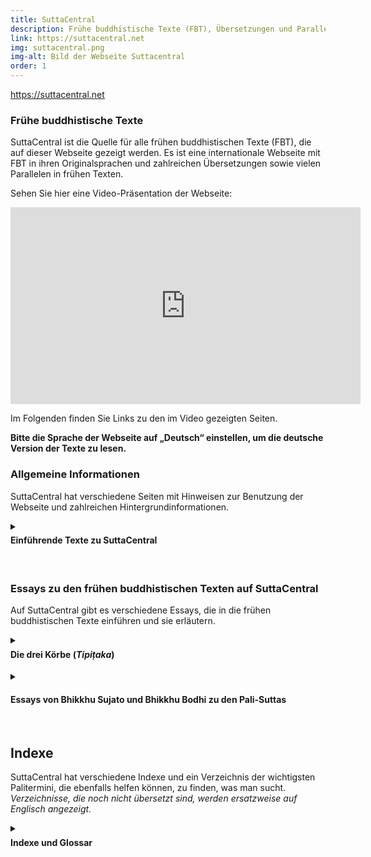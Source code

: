 ```yaml
---
title: SuttaCentral
description: Frühe buddhistische Texte (FBT), Übersetzungen und Parallelen
link: https://suttacentral.net
img: suttacentral.png
img-alt: Bild der Webseite Suttacentral
order: 1
---
```

https://suttacentral.net

### Frühe buddhistische Texte
SuttaCentral ist die Quelle für alle frühen buddhistischen Texte (FBT), die auf dieser Webseite gezeigt werden. Es ist eine internationale Webseite mit FBT in ihren Originalsprachen und zahlreichen Übersetzungen sowie vielen Parallelen in frühen Texten.

Sehen Sie hier eine Video-Präsentation der Webseite:

<iframe width="560" height="315" src="https://www.youtube-nocookie.com/embed/Hh0fwCp4tsQ" title="YouTube video player" frameborder="0" allow="accelerometer; autoplay; clipboard-write; encrypted-media; gyroscope; picture-in-picture" allowfullscreen></iframe>

Im Folgenden finden Sie Links zu den im Video gezeigten Seiten.

**Bitte die Sprache der Webseite auf „Deutsch“ einstellen, um die deutsche Version der Texte zu lesen.**

### Allgemeine Informationen
SuttaCentral hat verschiedene Seiten mit Hinweisen zur Benutzung der Webseite und zahlreichen Hintergrundinformationen. 

<details>
<summary><h4 style="margin-top: 0.4em;">Einführende Texte zu SuttaCentral</h4></summary>

* [Über SuttaCentral](https://suttacentral.net/about?lang=de): Idee und Entstehung der Webseite SuttaCentral.
* [Einführung zu SuttaCentral](https://suttacentral.net/introduction?lang=de): Über die Inhalte von SuttaCentral.
* [Methodik und Quellen](https://suttacentral.net/methodology?lang=de): Die Entdeckung von Parallelen zwischen frühen buddhistischen Texten aus verschiedenen Überlieferungen als Keim, aus dem SuttaCentral sich entwickelt hat; Textquellen und Bibliografie.
* [Nummerierung der Suttas](https://suttacentral.net/numbering?lang=de): Richtlinien für die Kennziffern früher buddhistischer Texte.
* [Abkürzungen](https://suttacentral.net/abbreviations?lang=de): Unverwechselbare Kürzel für alle Texteinheiten.
* [Sprachen auf SuttaCentral](https://suttacentral.net/languages?lang=de): Alte Sprachen (Quellsprachen) und Sprachen, in die übersetzt wurde.
* [Lizenzen](https://suttacentral.net/licensing?lang=de): Urheberrecht auf SuttaCentral.
* [Zum Herunterladen](https://suttacentral.net/downloads?lang=de): EPUBs, PDFs und mehr.
* [Würdigung](https://suttacentral.net/acknowledgments?lang=de): Menschen und Organisationen, die SuttaCentral möglich gemacht haben.
* [Spenden an SuttaCentral](https://suttacentral.net/donations?lang=de): Wie Sie SuttaCentral unterstützen können.
</details><br>

### Essays zu den frühen buddhistischen Texten auf SuttaCentral
Auf SuttaCentral gibt es verschiedene Essays, die in die frühen buddhistischen Texte einführen und sie erläutern.

<details>
<summary><h4 style="margin-top: 0.4em;">Die drei Körbe (<em>Tipiṭaka</em>)</h4></summary>
Sie finden auf SuttaCentral allgemeine Einführungen zu den drei Abschnitten oder „Körben“ des Palikanon, in denen die Texte überliefert sind: 

* [Lehrreden](https://suttacentral.net/discourses-guide-sujato?lang=de) von Bhikkhu Sujato
* [Ordensrecht](https://suttacentral.net/vinaya-guide-brahmali?lang=de) von Bhikkhu Brahmali
* [Abhidhamma](https://suttacentral.net/abhidhamma-guide-sujato?lang=de) von Bhikkhu Sujato
</details>

<details>
<summary><h4>Essays von Bhikkhu Sujato und Bhikkhu Bodhi zu den Pali-Suttas</h4></summary>
Bhante Sujato hat für SuttaCentral umfangreiche Leitfäden zu den Palisuttas verfasst, die zahlreiche Einzelheiten und Feinheiten ausführlich behandeln. Auch ein Essay von Bhikkhu Bodhi zum Aṅguttara-Nikāya ist auf SuttaCentral zu lesen. <em>Essays, die noch nicht übersetzt sind, werden ersatzweise auf Englisch angezeigt.</em>

* [Ein Leitfaden zu den Pali‐Suttas](https://suttacentral.net/general-guide-sujato?lang=de) von Bhikkhu Sujato
* [Die Langen Lehrreden: der Dhamma als Literatur und Zusammenstellung ](https://suttacentral.net/dn-guide-sujato?lang=de) von Bhikkhu Sujato
* [Die Mittleren Lehrreden: Gespräche über Gegenstände von tiefer Wahrheit ](https://suttacentral.net/mn-guide-sujato?lang=de) von Bhikkhu Sujato
* [Die Verbundenen Lehrreden: Blaupause für die buddhistische Philosophie ](https://suttacentral.net/sn-guide-sujato?lang=de) von Bhikkhu Sujato
* [Die nummerierten Lehrreden: nützliche Dinge für jeden Tag ](https://suttacentral.net/an-guide-sujato?lang=de) von Bhikkhu Sujato
* [Ein thematischer Leitfaden zum Aṅguttara-Nikāya ](https://suttacentral.net/an-introduction-bodhi?lang=de) von Bhikkhu Bodhi
</details><br>

## Indexe
SuttaCentral hat verschiedene Indexe und ein Verzeichnis der wichtigsten Palitermini, die ebenfalls helfen können, zu finden, was man sucht. <em>Verzeichnisse, die noch nicht übersetzt sind, werden ersatzweise auf Englisch angezeigt.</em>

<details>
<summary><h4 style="margin-top: 0.4em;">Indexe und Glossar</h4></summary>

* [Themenregister](https://suttacentral.net/subjects?lang=de) 
* [Register der Gleichnisse ](https://suttacentral.net/similes?lang=de) 
* [Namensregister](https://suttacentral.net/names?lang=de) 
* [Grundlegende Pali-Terminologie ](https://suttacentral.net/terminology?lang=de) 
</details>
